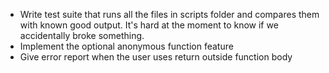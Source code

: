 - Write test suite that runs all the files in scripts folder and compares them
with known good output. It's hard at the moment to know if we accidentally broke
something.
- Implement the optional anonymous function feature
- Give error report when the user uses return outside function body